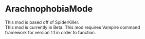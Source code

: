 # ArachnophobiaMode
This mod is based off of SpiderKiller.  
This mod is currently in Beta.
This mod requires Vampire command framework for version 1.1 in order to function.